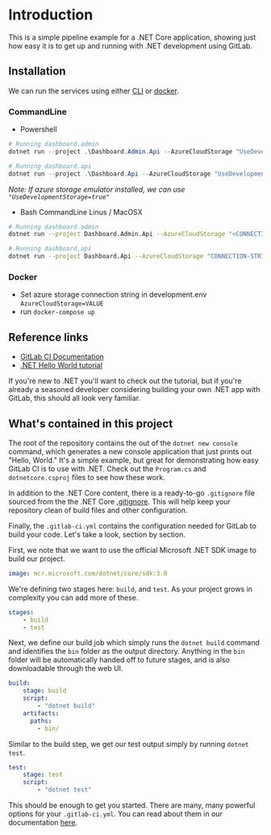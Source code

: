 # Introduction

This is a simple pipeline example for a .NET Core application, showing just
how easy it is to get up and running with .NET development using GitLab.

## Installation

We can run the services using either [CLI](#commandline) or [docker](#docker).

### CommandLine

* Powershell

```powershell
# Running dashboard.admin
dotnet run --project .\Dashboard.Admin.Api --AzureCloudStorage "UseDevelopmentStorage=true"

# Running dashboard.api
dotnet run --project .\Dashboard.Api --AzureCloudStorage "UseDevelopmentStorage=true"
```

*Note: If azure storage emulator installed, we can use `"UseDevelopmentStorage=true"`*

* Bash
CommandLine Linus / MacOSX

```bash
# Running dashboard.admin
dotnet run --project Dashboard.Admin.Api --AzureCloudStorage "<CONNECTION-STRING>"

# Running dashboard.api
dotnet run --project Dashboard.Api --AzureCloudStorage "CONNECTION-STRING"
```

### Docker

* Set azure storage connection string in development.env `AzureCloudStorage=VALUE`
* run `docker-compose up`

## Reference links

- [GitLab CI Documentation](https://docs.gitlab.com/ee/ci/)
- [.NET Hello World tutorial](https://dotnet.microsoft.com/learn/dotnet/hello-world-tutorial/)

If you're new to .NET you'll want to check out the tutorial, but if you're
already a seasoned developer considering building your own .NET app with GitLab,
this should all look very familiar.

## What's contained in this project

The root of the repository contains the out of the `dotnet new console` command,
which generates a new console application that just prints out "Hello, World."
It's a simple example, but great for demonstrating how easy GitLab CI is to
use with .NET. Check out the `Program.cs` and `dotnetcore.csproj` files to
see how these work.

In addition to the .NET Core content, there is a ready-to-go `.gitignore` file
sourced from the the .NET Core [.gitignore](https://github.com/dotnet/core/blob/master/.gitignore). This
will help keep your repository clean of build files and other configuration.

Finally, the `.gitlab-ci.yml` contains the configuration needed for GitLab
to build your code. Let's take a look, section by section.

First, we note that we want to use the official Microsoft .NET SDK image
to build our project.

```YAML
image: mcr.microsoft.com/dotnet/core/sdk:3.0
```

We're defining two stages here: `build`, and `test`. As your project grows
in complexity you can add more of these.

```YAML
stages:
    - build
    - test
```

Next, we define our build job which simply runs the `dotnet build` command and
identifies the `bin` folder as the output directory. Anything in the `bin` folder
will be automatically handed off to future stages, and is also downloadable through
the web UI.

```YAML
build:
    stage: build
    script:
        - "dotnet build"
    artifacts:
      paths:
        - bin/
```

Similar to the build step, we get our test output simply by running `dotnet test`.

```YAML
test:
    stage: test
    script: 
        - "dotnet test"
```

This should be enough to get you started. There are many, many powerful options 
for your `.gitlab-ci.yml`. You can read about them in our documentation 
[here](https://docs.gitlab.com/ee/ci/yaml/).